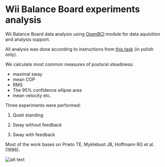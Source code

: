 # Wii Balance Board experiments analysis
Wii Balance Board data analysis using [OpenBCI](https://github.com/BrainTech/openbci) module for data aquisition and analysis support.

All analysis was done according to instructions from [this task](http://brain.fuw.edu.pl/edu/index.php/Nowe_technologie_w_fizyce_biomedycznej) (in polish only).

We calculate most common measures of postural steadiness:
- maximal sway
- mean COP
- RMS
- The 95% confidence ellipse area
- mean velocity
etc.

Three experiments were performed:

1) Quiet standing

2) Sway without feedback

3) Sway with feedback

Most of the work bases on Prieto TE, Myklebust JB, Hoffmann RG et al. (1996).

![alt text](http://wiiudaily.com/wp-content/uploads/2012/07/wii-u-balance-board.jpg?835c8a "Logo Title Text 1")
